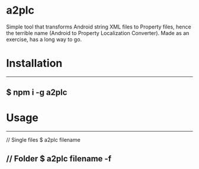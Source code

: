 a2plc
====

Simple tool that transforms Android string XML files to Property files, hence the terrible name (Android to Property Localization Converter). Made as an exercise, has a long way to go.

# Installation

---
$ npm i -g a2plc
---

# Usage

---
// Single files
$ a2plc filename

// Folder
$ a2plc filename -f
---
